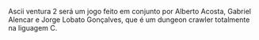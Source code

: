 Ascii ventura 2 será um jogo feito em conjunto por Alberto Acosta, Gabriel Alencar e Jorge Lobato Gonçalves, que é um dungeon crawler totalmente na liguagem C.
